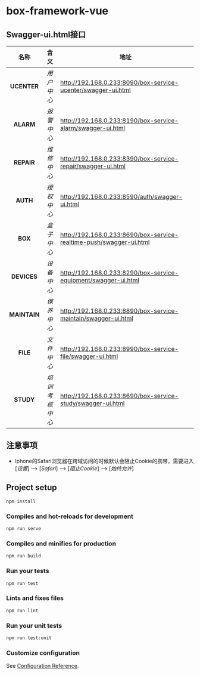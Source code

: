 # box-framework-vue

## Swagger-ui.html接口
名称 |含义 | 地址
:-------:| :-----------: | ------------- 
**UCENTER** |*用户中心* | http://192.168.0.233:8090/box-service-ucenter/swagger-ui.html
**ALARM** |*报警中心* | http://192.168.0.233:8190/box-service-alarm/swagger-ui.html
**REPAIR** |*维修中心* | http://192.168.0.233:8390/box-service-repair/swagger-ui.html
**AUTH** |*授权中心* | http://192.168.0.233:8590/auth/swagger-ui.html
**BOX** |*盒子中心* | http://192.168.0.233:8690/box-service-realtime-push/swagger-ui.html
**DEVICES** |*设备中心* | http://192.168.0.233:8290/box-service-equipment/swagger-ui.html
**MAINTAIN** |*保养中心* | http://192.168.0.233:8890/box-service-maintain/swagger-ui.html
**FILE** |*文件中心* | http://192.168.0.233:8990/box-service-file/swagger-ui.html
**STUDY** |*培训考核中心* | http://192.168.0.233:8690/box-service-study/swagger-ui.html


## 注意事项

- Iphone的Safari浏览器在跨域访问的时候默认会阻止Cookie的携带，需要进入[*设置*] --> [*Safari*] --> [*阻止Cookie*] --> [*始终允许*]

## Project setup

```
npm install
```

### Compiles and hot-reloads for development
```
npm run serve
```

### Compiles and minifies for production
```
npm run build
```

### Run your tests
```
npm run test
```

### Lints and fixes files
```
npm run lint
```

### Run your unit tests
```
npm run test:unit
```

### Customize configuration
See [Configuration Reference](https://cli.vuejs.org/config/).

